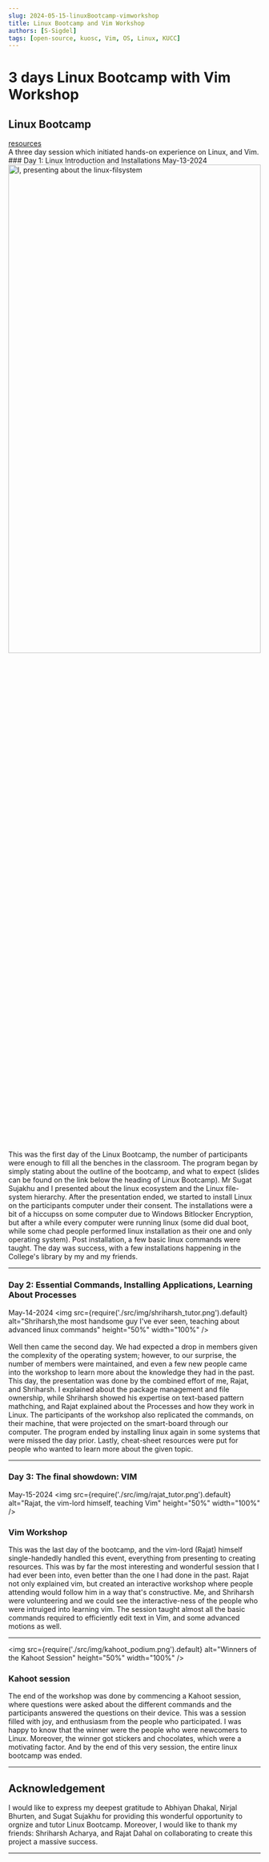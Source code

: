 ```yaml
---
slug: 2024-05-15-linuxBootcamp-vimworkshop
title: Linux Bootcamp and Vim Workshop
authors: [S-Sigdel]
tags: [open-source, kuosc, Vim, OS, Linux, KUCC]
---
```


# 3 days Linux Bootcamp with Vim Workshop

## Linux Bootcamp

<a href="https://github.com/s-sigdel/linux-bootcamp">
resources
</a>
<br/>
A three day session which initiated hands-on experience on Linux, and Vim.
### Day 1: Linux Introduction and Installations
May-13-2024
<br/>
<img
src={require('./src/img/linux_bootcamp.jpg').default}
alt="I, presenting about the linux-filsystem"
height="50%" 
width="100%"
/>
<br/>
<br/>
This was the first day of the Linux Bootcamp, the number of participants were enough to fill all the benches in the classroom. The program began by simply stating about the outline of the bootcamp, and what to expect (slides can be found on the link below the heading of Linux Bootcamp). Mr Sugat Sujakhu and I presented about the linux ecosystem and the Linux file-system hierarchy. After the presentation ended, we started to install Linux on the participants computer under their consent. The installations were a bit of a hiccupss on some computer due to Windows Bitlocker Encryption, but after a while every computer were running linux (some did dual boot, while some chad people performed linux installation as their one and only operating system). Post installation, a few basic linux commands were taught. The day was success, with a few installations happening in the College's library by my and my friends.  
<hr/>

### Day 2: Essential Commands, Installing Applications, Learning About Processes

May-14-2024
<img
src={require('./src/img/shriharsh_tutor.png').default}
alt="Shriharsh,the most handsome guy I've ever seen, teaching about advanced linux commands"
height="50%"
width="100%"
/>
<br/>
<br/>
Well then came the second day. We had expected a drop in members given the complexity of the operating system; however, to our surprise, the number of members were maintained, and even a few new people came into the workshop to learn more about the knowledge they had in the past. This day, the presentation was done by the combined effort of me, Rajat, and Shriharsh. I explained about the package management and file ownership, while Shriharsh showed his expertise on text-based pattern mathching, and Rajat explained about the Processes and how they work in Linux. The participants of the workshop also replicated the commands, on their machine, that were projected on the smart-board through our computer. The program ended by installing linux again in some systems that were missed the day prior. Lastly, cheat-sheet resources were put for people who wanted to learn more about the given topic.

<hr/>

### Day 3: The final showdown: VIM

May-15-2024
<img
src={require('./src/img/rajat_tutor.png').default}
alt="Rajat, the vim-lord himself, teaching Vim"
height="50%"
width="100%"
/>

### Vim Workshop

This was the last day of the bootcamp, and the vim-lord (Rajat) himself single-handedly handled this event, everything from presenting to creating resources. This was by far the most interesting and wonderful session that I had ever been into, even better than the one I had done in the past. Rajat not only explained vim, but created an interactive workshop where people attending would follow him in a way that's constructive. Me, and Shriharsh were volunteering and we could see the interactive-ness of the people who were intruiged into learning vim. The session taught almost all the basic commands required to efficiently edit text in Vim, and some advanced motions as well.
<br/>

<hr/>

<img
src={require('./src/img/kahoot_podium.png').default}
alt="Winners of the Kahoot Session"
height="50%"
width="100%"
/>

### Kahoot session

The end of the workshop was done by commencing a Kahoot session, where questions were asked about the different commands and the participants answered the questions on their device. This was a session filled with joy, and enthusiasm from the people who participated. I was happy to know that the winner were the people who were newcomers to Linux. Moreover, the winner got stickers and chocolates, which were a motivating factor. And by the end of this very session, the entire linux bootcamp was ended.

<hr/>

## Acknowledgement

I would like to express my deepest gratitude to Abhiyan Dhakal, Nirjal Bhurten, and Sugat Sujakhu for providing this wonderful opportunity to orgnize and tutor Linux Bootcamp. Moreover, I would like to thank my friends: Shriharsh Acharya, and Rajat Dahal on collaborating to create this project a massive success.

<hr/>
